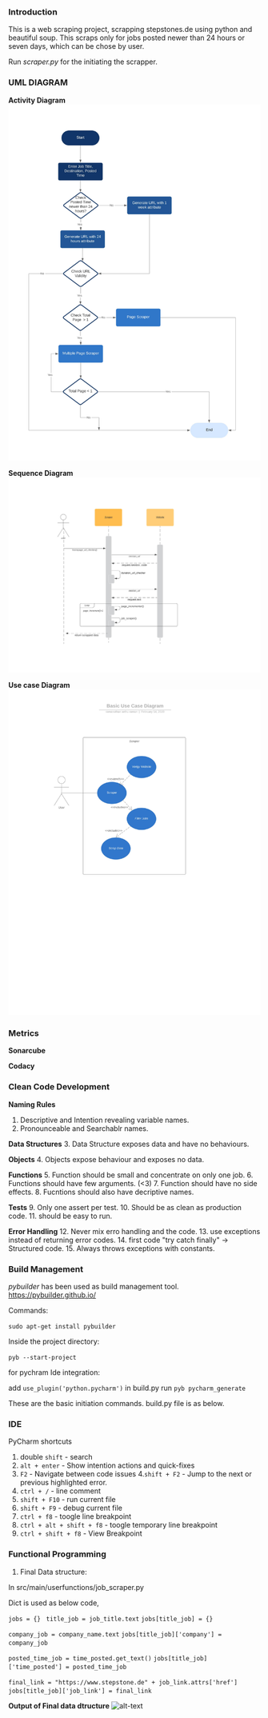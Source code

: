 
### Introduction
This is a web scraping project, scrapping stepstones.de using python and beautiful soup. This scraps only for jobs posted newer than 24 hours or seven days, which can be chose by user.

Run *scraper.py* for the initiating the scrapper.

### UML DIAGRAM

**Activity Diagram**
![alt_text](https://github.com/iramshiv/ase_scraping/blob/master/activity.jpg)

**Sequence Diagram**
![alt_text](https://github.com/iramshiv/ase_scraping/blob/master/Sequence.jpg)

**Use case Diagram**
![alt-text](https://github.com/iramshiv/ase_scraping/blob/master/usecase.jpg)

### Metrics
**Sonarcube**

**Codacy**


### Clean Code Development

**Naming Rules**
1. Descriptive and Intention revealing variable names.
2. Pronounceable and Searchablr names.

**Data Structures**
3. Data Structure exposes data and have no behaviours.

**Objects**
4. Objects expose behaviour and exposes no data.

**Functions**
5. Function should be small and concentrate on only one job.
6. Functions should have few arguments. (<3)
7. Function should have no side effects.
8. Fucntions should also have decriptive names.

**Tests**
9. Only one assert per test.
10. Should be as clean as production code.
11. should be easy to run.

**Error Handling**
12. Never mix erro handling and the code.
13. use exceptions instead of returning error codes.
14. first code "try catch finally" -> Structured code.
15. Always throws exceptions with constants.

### Build Management

*pybuilder* has been used as build management tool.
https://pybuilder.github.io/

Commands:

```sudo apt-get install pybuilder```

Inside the project directory:

```pyb --start-project```

for pychram Ide integration: 

add ```use_plugin('python.pycharm')``` in build.py
run ```pyb pycharm_generate```

These are the basic initiation commands.
build.py file is as below.

### IDE
PyCharm shortcuts

1. double ```shift``` -  search
2. ```alt + enter``` - Show intention actions and quick-fixes
3. ```F2``` - Navigate between code issues
4.```shift + F2``` - Jump to the next or previous highlighted error.
5. ```ctrl + /``` - line comment
6. ```shift + F10``` - run current file
7. ```shift + F9``` - debug current file
8. ```ctrl + f8``` - toogle line breakpoint
9. ```ctrl + alt + shift + f8``` - toogle temporary line breakpoint
10. ```ctrl + shift + f8``` - View Breakpoint

### Functional Programming

1. Final Data structure:

In src/main/userfunctions/job_scraper.py

Dict is used as below code,

```jobs = {} ```
```title_job = job_title.text```
```jobs[title_job] = {}```
    
 ```company_job = company_name.text```
 ```jobs[title_job]['company'] = company_job```
    
```posted_time_job = time_posted.get_text()```
```jobs[title_job]['time_posted'] = posted_time_job```
   
```final_link = "https://www.stepstone.de" + job_link.attrs['href']```
```jobs[title_job]['job_link'] = final_link```

**Output of Final data dtructure**
![alt-text](https://github.com/iramshiv/ase_scraping/blob/master/finalDS.jpg)
    
    
    
    

